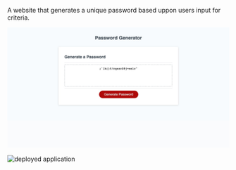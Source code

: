 A website that generates a unique password based uppon users input for criteria.

![screenshot](./password-Generator.jpg)

![deployed application](https://kylekilmartin371.github.io/password-challenge/)